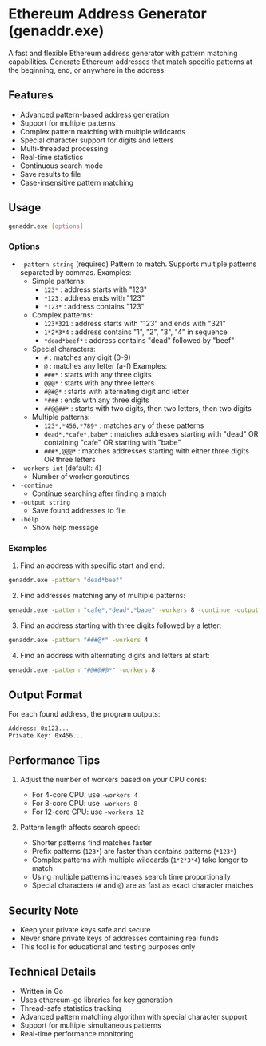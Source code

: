 # Ethereum Address Generator (genaddr.exe)

A fast and flexible Ethereum address generator with pattern matching capabilities. Generate Ethereum addresses that match specific patterns at the beginning, end, or anywhere in the address.

## Features

- Advanced pattern-based address generation
- Support for multiple patterns
- Complex pattern matching with multiple wildcards
- Special character support for digits and letters
- Multi-threaded processing
- Real-time statistics
- Continuous search mode
- Save results to file
- Case-insensitive pattern matching

## Usage

```bash
genaddr.exe [options]
```

### Options

- `-pattern string` (required)
  Pattern to match. Supports multiple patterns separated by commas.
  Examples:
  - Simple patterns:
    - `123*` : address starts with "123"
    - `*123` : address ends with "123"
    - `*123*` : address contains "123"
  - Complex patterns:
    - `123*321` : address starts with "123" and ends with "321"
    - `1*2*3*4` : address contains "1", "2", "3", "4" in sequence
    - `*dead*beef*` : address contains "dead" followed by "beef"
  - Special characters:
    - `#` : matches any digit (0-9)
    - `@` : matches any letter (a-f)
    Examples:
    - `###*` : starts with any three digits
    - `@@@*` : starts with any three letters
    - `#@#@*` : starts with alternating digit and letter
    - `*###` : ends with any three digits
    - `##@@##*` : starts with two digits, then two letters, then two digits
  - Multiple patterns:
    - `123*,*456,*789*` : matches any of these patterns
    - `dead*,*cafe*,babe*` : matches addresses starting with "dead" OR containing "cafe" OR starting with "babe"
    - `###*,@@@*` : matches addresses starting with either three digits OR three letters
- `-workers int` (default: 4)
  - Number of worker goroutines
- `-continue`
  - Continue searching after finding a match
- `-output string`
  - Save found addresses to file
- `-help`
  - Show help message

### Examples

1. Find an address with specific start and end:
```bash
genaddr.exe -pattern "dead*beef"
```

2. Find addresses matching any of multiple patterns:
```bash
genaddr.exe -pattern "cafe*,*dead*,*babe" -workers 8 -continue -output results.txt
```

3. Find an address starting with three digits followed by a letter:
```bash
genaddr.exe -pattern "###@*" -workers 4
```

4. Find an address with alternating digits and letters at start:
```bash
genaddr.exe -pattern "#@#@#@*" -workers 8
```

## Output Format

For each found address, the program outputs:
```
Address: 0x123...
Private Key: 0x456...
```

## Performance Tips

1. Adjust the number of workers based on your CPU cores:
   - For 4-core CPU: use `-workers 4`
   - For 8-core CPU: use `-workers 8`
   - For 12-core CPU: use `-workers 12`

2. Pattern length affects search speed:
   - Shorter patterns find matches faster
   - Prefix patterns (`123*`) are faster than contains patterns (`*123*`)
   - Complex patterns with multiple wildcards (`1*2*3*4`) take longer to match
   - Using multiple patterns increases search time proportionally
   - Special characters (`#` and `@`) are as fast as exact character matches

## Security Note

- Keep your private keys safe and secure
- Never share private keys of addresses containing real funds
- This tool is for educational and testing purposes only

## Technical Details

- Written in Go
- Uses ethereum-go libraries for key generation
- Thread-safe statistics tracking
- Advanced pattern matching algorithm with special character support
- Support for multiple simultaneous patterns
- Real-time performance monitoring 